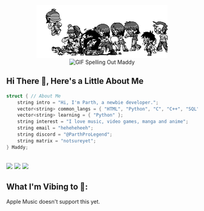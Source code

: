 <p align="center">
  <img src="https://github.com/ParthProLegend/ParthProLegend/raw/main/myheader.gif"> <!--alt="GIF Spelling Out Maddy"> -->
  <img width="100%" height="50px" src="https://www.seekpng.com/png/full/36-364027_grid-transparent-vaporwave-floor.png" alt="GIF Spelling Out Maddy">
</p>

## Hi There 👋, Here's a Little About Me
```c++
struct { // About Me
    string intro = "Hi, I'm Parth, a newbie developer.";
    vector<string> common_langs = { "HTML", "Python", "C", "C++", "SQL"};
    vector<string> learning = { "Python" };
    string interest = "I love music, video games, manga and anime";
    string email = "heheheheeh";
    string discord = "@ParthProLegend";
    string matrix = "notsureyet";
} Maddy;
```

<img src="https://img.shields.io/badge/Discord-5865F2?style=for-the-badge&logo=discord&logoColor=white" /> <img src="https://img.shields.io/badge/ProtonMail-8B89CC?style=for-the-badge&logo=protonmail&logoColor=white" /> <img src="https://img.shields.io/badge/matrix-000000?style=for-the-badge&logo=Matrix&logoColor=white" />
---
## What I'm Vibing to 🎵:

<!-- [![Spotify](https://readme-spotify-git-master-xm4ddy.vercel.app/api/spotify/?background_color=0d1117&border_color=ffffff)](https://open.spotify.com/user/mocwilcox) -->
Apple Music doesn't support this yet.
